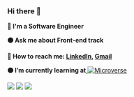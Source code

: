 ### Hi there 👋

**🔵 I'm a Software Engineer**   

**🟠 Ask me about Front-end track**

**🔵 How to reach me: [LinkedIn](https://www.linkedin.com/in/habibpayenda/), <a href="mailto:habiburahmanpayenda@gmail.com" target="_blanck"> Gmail </a>**

<!-- **🟠 Check [my resume]()** -->

**🟠 I’m currently learning at**<a href="https://www.microverse.org/" target="_blanck"> ![Microverse](https://img.shields.io/badge/Microverse-blueviolet) </a> 
<!--
**MMhaidari/MMhaidari** is a ✨ _special_ ✨ repository because its `README.md` (this file) appears on your GitHub profile.

Here are some ideas to get you started:

- 🔭 I’m currently working on ...
- 🌱 I’m currently learning ...
- 👯 I’m looking to collaborate on ...
- 🤔 I’m looking for help with ...
- 💬 Ask me about ...
- 📫 How to reach me: ...
- 😄 Pronouns: ...
- ⚡ Fun fact: ...
-->
![](http://github-profile-summary-cards.vercel.app/api/cards/profile-details?username=MMhaidari&theme=default)
![](http://github-profile-summary-cards.vercel.app/api/cards/stats?username=MMhaidari&theme=default)
![](http://github-profile-summary-cards.vercel.app/api/cards/repos-per-language?username=MMhaidari&theme=default)
